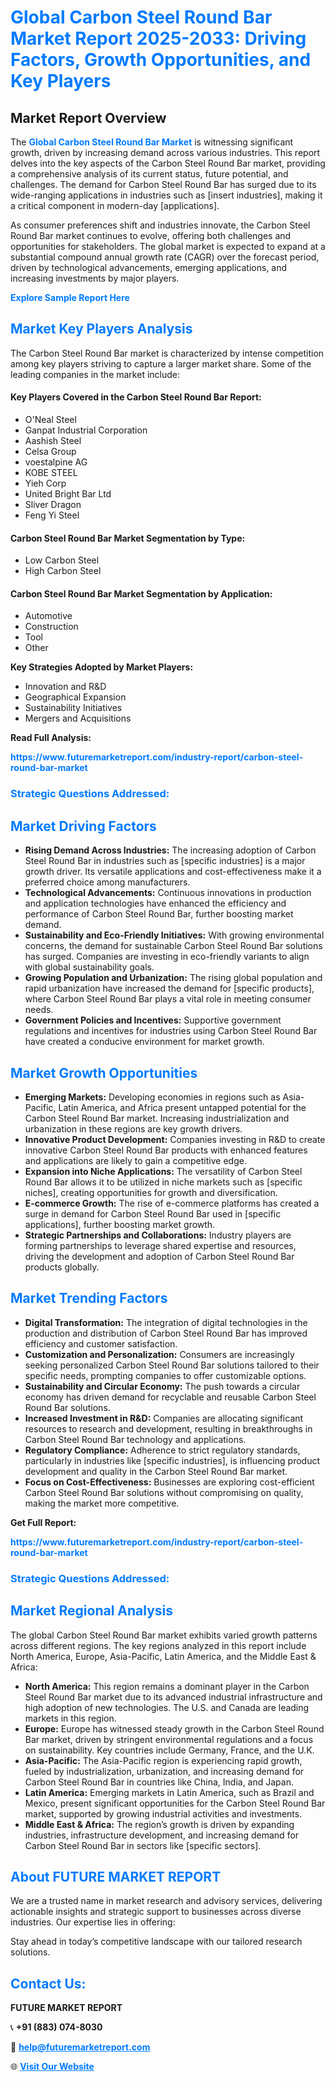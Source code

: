 <h1 style="color: #007BFF;">Global Carbon Steel Round Bar Market Report 2025-2033: Driving Factors, Growth Opportunities, and Key Players</h1>

<section id="overview">
<h2>Market Report Overview</h2>
<p>The <a href="https://www.futuremarketreport.com/industry-report/carbon-steel-round-bar-market" style="color: #007BFF; text-decoration: none;"><strong>Global Carbon Steel Round Bar Market</strong></a> is witnessing significant growth, driven by increasing demand across various industries. This report delves into the key aspects of the Carbon Steel Round Bar market, providing a comprehensive analysis of its current status, future potential, and challenges. The demand for Carbon Steel Round Bar has surged due to its wide-ranging applications in industries such as [insert industries], making it a critical component in modern-day [applications].</p>
<p>As consumer preferences shift and industries innovate, the Carbon Steel Round Bar market continues to evolve, offering both challenges and opportunities for stakeholders. The global market is expected to expand at a substantial compound annual growth rate (CAGR) over the forecast period, driven by technological advancements, emerging applications, and increasing investments by major players.</p>
</section>

<section id="overview">
<p><a href="https://www.futuremarketreport.com/request-sample/reportId=46337" style="color: #007BFF; text-decoration: none;"><strong>Explore Sample Report Here</strong></a></p>
</section>

<section id="key-players">
<h2 style="color: #007BFF;">Market Key Players Analysis</h2>
<p>The Carbon Steel Round Bar market is characterized by intense competition among key players striving to capture a larger market share. Some of the leading companies in the market include:</p>
<h4>Key Players Covered in the Carbon Steel Round Bar Report:</h4>
<ul><li>O&#039;Neal Steel</li><li>Ganpat Industrial Corporation</li><li>Aashish Steel</li><li>Celsa Group</li><li>voestalpine AG</li><li>KOBE STEEL</li><li>Yieh Corp</li><li>United Bright Bar Ltd</li><li>Sliver Dragon</li><li>Feng Yi Steel</li></ul>
<h4>Carbon Steel Round Bar Market Segmentation by Type:</h4>
<ul><li>Low Carbon Steel</li><li>High Carbon Steel</li></ul>

<h4>Carbon Steel Round Bar Market Segmentation by Application:</h4>
<ul><li>Automotive</li><li>Construction</li><li>Tool</li><li>Other</li></ul>
<p><strong>Key Strategies Adopted by Market Players:</strong></p>
<ul>
<li>Innovation and R&D</li>
<li>Geographical Expansion</li>
<li>Sustainability Initiatives</li>
<li>Mergers and Acquisitions</li>
</ul>
</section>

<section>
<p><strong>Read Full Analysis: </strong></p><a href="https://www.futuremarketreport.com/industry-report/carbon-steel-round-bar-market" style="color: #007BFF; text-decoration: none;"><strong>https://www.futuremarketreport.com/industry-report/carbon-steel-round-bar-market</strong></a>
<h3 style="color: #007BFF;">Strategic Questions Addressed:</h3>
</section>

<section id="driving-factors">
<h2 style="color: #007BFF;">Market Driving Factors</h2>
<ul>
<li><strong>Rising Demand Across Industries:</strong> The increasing adoption of Carbon Steel Round Bar in industries such as [specific industries] is a major growth driver. Its versatile applications and cost-effectiveness make it a preferred choice among manufacturers.</li>
<li><strong>Technological Advancements:</strong> Continuous innovations in production and application technologies have enhanced the efficiency and performance of Carbon Steel Round Bar, further boosting market demand.</li>
<li><strong>Sustainability and Eco-Friendly Initiatives:</strong> With growing environmental concerns, the demand for sustainable Carbon Steel Round Bar solutions has surged. Companies are investing in eco-friendly variants to align with global sustainability goals.</li>
<li><strong>Growing Population and Urbanization:</strong> The rising global population and rapid urbanization have increased the demand for [specific products], where Carbon Steel Round Bar plays a vital role in meeting consumer needs.</li>
<li><strong>Government Policies and Incentives:</strong> Supportive government regulations and incentives for industries using Carbon Steel Round Bar have created a conducive environment for market growth.</li>
</ul>
</section>

<section id="growth-opportunities">
<h2 style="color: #007BFF;">Market Growth Opportunities</h2>
<ul>
<li><strong>Emerging Markets:</strong> Developing economies in regions such as Asia-Pacific, Latin America, and Africa present untapped potential for the Carbon Steel Round Bar market. Increasing industrialization and urbanization in these regions are key growth drivers.</li>
<li><strong>Innovative Product Development:</strong> Companies investing in R&D to create innovative Carbon Steel Round Bar products with enhanced features and applications are likely to gain a competitive edge.</li>
<li><strong>Expansion into Niche Applications:</strong> The versatility of Carbon Steel Round Bar allows it to be utilized in niche markets such as [specific niches], creating opportunities for growth and diversification.</li>
<li><strong>E-commerce Growth:</strong> The rise of e-commerce platforms has created a surge in demand for Carbon Steel Round Bar used in [specific applications], further boosting market growth.</li>
<li><strong>Strategic Partnerships and Collaborations:</strong> Industry players are forming partnerships to leverage shared expertise and resources, driving the development and adoption of Carbon Steel Round Bar products globally.</li>
</ul>
</section>

<section id="trending-factors">
<h2 style="color: #007BFF;">Market Trending Factors</h2>
<ul>
<li><strong>Digital Transformation:</strong> The integration of digital technologies in the production and distribution of Carbon Steel Round Bar has improved efficiency and customer satisfaction.</li>
<li><strong>Customization and Personalization:</strong> Consumers are increasingly seeking personalized Carbon Steel Round Bar solutions tailored to their specific needs, prompting companies to offer customizable options.</li>
<li><strong>Sustainability and Circular Economy:</strong> The push towards a circular economy has driven demand for recyclable and reusable Carbon Steel Round Bar solutions.</li>
<li><strong>Increased Investment in R&D:</strong> Companies are allocating significant resources to research and development, resulting in breakthroughs in Carbon Steel Round Bar technology and applications.</li>
<li><strong>Regulatory Compliance:</strong> Adherence to strict regulatory standards, particularly in industries like [specific industries], is influencing product development and quality in the Carbon Steel Round Bar market.</li>
<li><strong>Focus on Cost-Effectiveness:</strong> Businesses are exploring cost-efficient Carbon Steel Round Bar solutions without compromising on quality, making the market more competitive.</li>
</ul>
</section>

<section>
<p><strong>Get Full Report: </strong></p><a href="https://www.futuremarketreport.com/industry-report/carbon-steel-round-bar-market" style="color: #007BFF; text-decoration: none;"><strong>https://www.futuremarketreport.com/industry-report/carbon-steel-round-bar-market</strong></a>
<h3 style="color: #007BFF;">Strategic Questions Addressed:</h3>
</section>


<section id="regional-analysis">
<h2 style="color: #007BFF;">Market Regional Analysis</h2>
<p>The global Carbon Steel Round Bar market exhibits varied growth patterns across different regions. The key regions analyzed in this report include North America, Europe, Asia-Pacific, Latin America, and the Middle East & Africa:</p>
<ul>
<li><strong>North America:</strong> This region remains a dominant player in the Carbon Steel Round Bar market due to its advanced industrial infrastructure and high adoption of new technologies. The U.S. and Canada are leading markets in this region.</li>
<li><strong>Europe:</strong> Europe has witnessed steady growth in the Carbon Steel Round Bar market, driven by stringent environmental regulations and a focus on sustainability. Key countries include Germany, France, and the U.K.</li>
<li><strong>Asia-Pacific:</strong> The Asia-Pacific region is experiencing rapid growth, fueled by industrialization, urbanization, and increasing demand for Carbon Steel Round Bar in countries like China, India, and Japan.</li>
<li><strong>Latin America:</strong> Emerging markets in Latin America, such as Brazil and Mexico, present significant opportunities for the Carbon Steel Round Bar market, supported by growing industrial activities and investments.</li>
<li><strong>Middle East & Africa:</strong> The region’s growth is driven by expanding industries, infrastructure development, and increasing demand for Carbon Steel Round Bar in sectors like [specific sectors].</li>
</ul>
</section>

<footer>
<h2 style="color: #007BFF;">About FUTURE MARKET REPORT</h2>
<p>We are a trusted name in market research and advisory services, delivering actionable insights and strategic support to businesses across diverse industries. Our expertise lies in offering:</p>

<p>Stay ahead in today’s competitive landscape with our tailored research solutions.</p>

<h2 style="color: #007BFF;">Contact Us:</h2>
<p><strong>FUTURE MARKET REPORT</strong></p>
<p>📞 <strong>+91 (883) 074-8030</strong></p>
<p>📧 <strong><a href="mailto:help@futuremarketreport.com" style="color: #007BFF;">help@futuremarketreport.com</a></strong></p>
<p>🌐 <strong><a href="https://www.futuremarketreport.com/" style="color: #007BFF;">Visit Our Website</a></strong></p>
</footer>